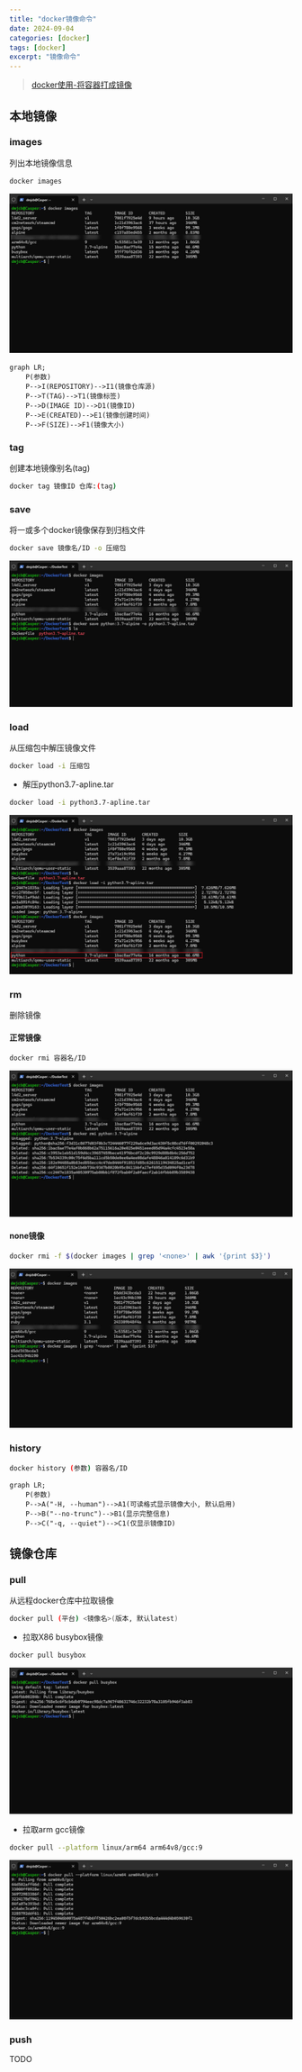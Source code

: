 ```yaml
---
title: "docker镜像命令"
date: 2024-09-04
categories: [docker]
tags: [docker]
excerpt: "镜像命令"
---
```


> [docker使用-将容器打成镜像](https://blog.csdn.net/weixin_45505313/article/details/125020076)

## 本地镜像

### images

列出本地镜像信息

```sh
docker images
```

![](/assets/image/20241110_235952.jpg)

```mermaid
graph LR;
    P(参数)
    P-->I(REPOSITORY)-->I1(镜像仓库源)
    P-->T(TAG)-->T1(镜像标签)
    P-->D(IMAGE ID)-->D1(镜像ID)
    P-->E(CREATED)-->E1(镜像创建时间)
    P-->F(SIZE)-->F1(镜像大小)
```

### tag

创建本地镜像别名(tag)

```sh
docker tag 镜像ID 仓库:(tag)
```

### save

将一或多个docker镜像保存到归档文件

```sh
docker save 镜像名/ID -o 压缩包
```

![](/assets/image/20241113_215956.jpg)

### load

从压缩包中解压镜像文件

```sh
docker load -i 压缩包
```

- 解压python3.7-apline.tar

```sh
docker load -i python3.7-apline.tar
```

![](/assets/image/20241113_220227.jpg)

### rm

删除镜像

#### 正常镜像

```sh
docker rmi 容器名/ID
```

![](/assets/image/20241113_220057.jpg)

#### none镜像

```sh
docker rmi -f $(docker images | grep '<none>' | awk '{print $3}') 
```

![](/assets/image/20241113_231823.jpg)

### history

```sh
docker history (参数) 容器名/ID
```

```mermaid
graph LR;
    P(参数)
    P-->A("-H, --human")-->A1(可读格式显示镜像大小, 默认启用)
    P-->B("--no-trunc")-->B1(显示完整信息)
    P-->C("-q, --quiet")-->C1(仅显示镜像ID)
```

## 镜像仓库

### pull

从远程docker仓库中拉取镜像

```sh
docker pull (平台) <镜像名>(版本, 默认latest)
```

- 拉取X86 busybox镜像

```sh
docker pull busybox
```

![](/assets/image/20241113_215552.jpg)

- 拉取arm gcc镜像

```sh
docker pull --platform linux/arm64 arm64v8/gcc:9
```

![](/assets/image/20241110_235738.jpg)

### push

TODO